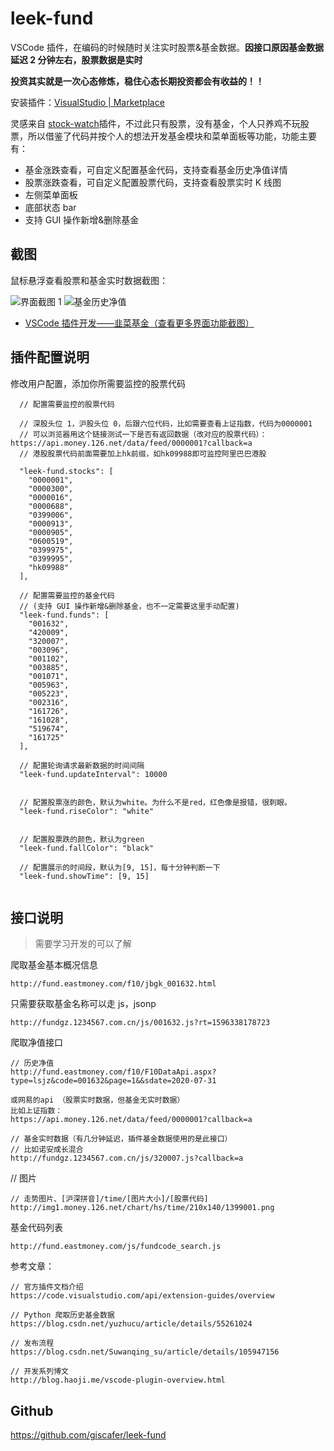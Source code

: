 # leek-fund

VSCode 插件，在编码的时候随时关注实时股票&基金数据。**因接口原因基金数据延迟 2 分钟左右，股票数据是实时**

**投资其实就是一次心态修炼，稳住心态长期投资都会有收益的！！**

安装插件：[VisualStudio | Marketplace](https://marketplace.visualstudio.com/items?itemName=giscafer.leek-fund)

灵感来自 [stock-watch](https://github.com/TDGarden/stock-watch)插件，不过此只有股票，没有基金，个人只养鸡不玩股票，所以借鉴了代码并按个人的想法开发基金模块和菜单面板等功能，功能主要有：

- 基金涨跌查看，可自定义配置基金代码，支持查看基金历史净值详情
- 股票涨跌查看，可自定义配置股票代码，支持查看股票实时 K 线图
- 左侧菜单面板
- 底部状态 bar
- 支持 GUI 操作新增&删除基金

## 截图

鼠标悬浮查看股票和基金实时数据截图：

![界面截图 1](https://ww1.sinaimg.cn/large/940e68eegy1ghcoqirahuj214w1pke73.jpg)
![基金历史净值](https://raw.githubusercontent.com/giscafer/leek-fund/master/screenshot/fund-history-detail.png)

- [VSCode 插件开发——韭菜基金（查看更多界面功能截图）](https://zhuanlan.zhihu.com/p/166683895)

## 插件配置说明

修改用户配置，添加你所需要监控的股票代码

```
  // 配置需要监控的股票代码

  // 深股头位 1，沪股头位 0，后跟六位代码，比如需要查看上证指数，代码为0000001
  // 可以浏览器用这个链接测试一下是否有返回数据（改对应的股票代码）：https://api.money.126.net/data/feed/0000001?callback=a
  // 港股股票代码前面需要加上hk前缀，如hk09988即可监控阿里巴巴港股

  "leek-fund.stocks": [
    "0000001",
    "0000300",
    "0000016",
    "0000688",
    "0399006",
    "0000913",
    "0000905",
    "0600519",
    "0399975",
    "0399995",
    "hk09988"
  ],

  // 配置需要监控的基金代码
  // (支持 GUI 操作新增&删除基金，也不一定需要这里手动配置)
  "leek-fund.funds": [
    "001632",
    "420009",
    "320007",
    "003096",
    "001102",
    "003885",
    "001071",
    "005963",
    "005223",
    "002316",
    "161726",
    "161028",
    "519674",
    "161725"
  ],

  // 配置轮询请求最新数据的时间间隔
  "leek-fund.updateInterval": 10000


  // 配置股票涨的颜色，默认为white。为什么不是red，红色像是报错，很刺眼。
  "leek-fund.riseColor": "white"


  // 配置股票跌的颜色，默认为green
  "leek-fund.fallColor": "black"

  // 配置展示的时间段，默认为[9, 15]，每十分钟判断一下
  "leek-fund.showTime": [9, 15]


```

## 接口说明

> 需要学习开发的可以了解

爬取基金基本概况信息

```
http://fund.eastmoney.com/f10/jbgk_001632.html
```

只需要获取基金名称可以走 js，jsonp

```
http://fundgz.1234567.com.cn/js/001632.js?rt=1596338178723
```

爬取净值接口

```
// 历史净值
http://fund.eastmoney.com/f10/F10DataApi.aspx?type=lsjz&code=001632&page=1&&sdate=2020-07-31

或网易的api （股票实时数据，但基金无实时数据）
比如上证指数：
https://api.money.126.net/data/feed/0000001?callback=a

// 基金实时数据（有几分钟延迟，插件基金数据使用的是此接口）
// 比如诺安成长混合
http://fundgz.1234567.com.cn/js/320007.js?callback=a

```

// 图片

```
// 走势图片、[沪深拼音]/time/[图片大小]/[股票代码]
http://img1.money.126.net/chart/hs/time/210x140/1399001.png
```

基金代码列表

```
http://fund.eastmoney.com/js/fundcode_search.js
```

参考文章：

```
// 官方插件文档介绍
https://code.visualstudio.com/api/extension-guides/overview

// Python 爬取历史基金数据
https://blog.csdn.net/yuzhucu/article/details/55261024

// 发布流程
https://blog.csdn.net/Suwanqing_su/article/details/105947156

// 开发系列博文
http://blog.haoji.me/vscode-plugin-overview.html

```

## Github

https://github.com/giscafer/leek-fund
